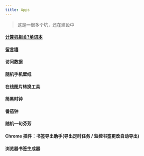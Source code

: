 ```yaml
---
title: Apps
---
```

> 这是<span style="text-decoration:line-through;">一</span>很多个坑，还在建设中

#### [计算机相关?单词本](/cs_english)
#### [留言墙](/comment/)
#### 访问数据
#### 随机手机壁纸
#### 在线图片转换工具
#### 简黑时钟
#### 番茄钟
#### 随机一句芬芳
#### Chrome 插件：书签导出助手(导出定时任务 / 监控书签更改自动导出)
#### 浏览器书签生成器

<!-- #### 7.愿望清单 -->
<!-- ```js
//有想的请联系我邮箱  scarsu001@gmail.com
``` -->